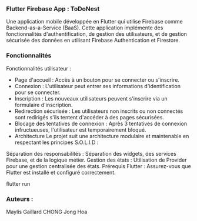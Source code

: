 ### Flutter Firebase App : ToDoNest

Une application mobile développée en Flutter qui utilise Firebase comme Backend-as-a-Service (BaaS). Cette application implémente des fonctionnalités d'authentification, de gestion des utilisateurs, et de gestion sécurisée des données en utilisant Firebase Authentication et Firestore.

### Fonctionnalités

Fonctionnalités utilisateur :

- Page d'accueil :
Accès à un bouton pour se connecter ou s'inscrire.
- Connexion :
L'utilisateur peut entrer ses informations d'identification pour se connecter.
- Inscription :
Les nouveaux utilisateurs peuvent s'inscrire via un formulaire d'inscription.
- Redirection sécurisée :
Les utilisateurs non inscrits ou non connectés sont redirigés s'ils tentent d'accéder à des pages sécurisées.
- Blocage des tentatives de connexion :
Après 3 tentatives de connexion infructueuses, l'utilisateur est temporairement bloqué.
- Architecture
Le projet suit une architecture modulaire et maintenable en respectant les principes S.O.L.I.D :

Séparation des responsabilités : Séparation des widgets, des services Firebase, et de la logique métier.
Gestion des états : Utilisation de Provider pour une gestion centralisée des états.
Prérequis
Flutter : Assurez-vous que Flutter est installé et configuré correctement.

flutter run

### Auteurs :
Maylis Gaillard
CHONG Jong Hoa
